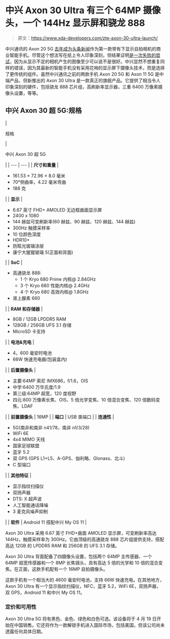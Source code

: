 # 中兴 Axon 30 Ultra 有三个 64MP 摄像头，一个 144Hz 显示屏和骁龙 888

> 原文：<https://www.xda-developers.com/zte-axon-30-ultra-launch/>

中兴通讯的 Axon 20 5G [去年成为头条新闻](https://www.xda-developers.com/zte-axon-20-5g-china-launch-first-smartphone-under-display-camera/)作为第一款带有下显示自拍相机的商业智能手机。尽管这个想法写在纸上令人印象深刻，但结果证明[是一次失败的尝试](https://www.xda-developers.com/zte-axon-20-5g-under-display-camera-hands-on/)，因为从显示不足的相机产生的图像至少可以说不是很好。中兴显然不想重复同样的错误，因为其最新的智能手机没有采用花哨的显示屏下摄像头技术，而是选择了更传统的组件。虽然中兴通讯之前的两款手机 Axon 20 5G 和 Axon 11 5G 是中端产品，但新推出的 Axon 30 Ultra 是一款真正的旗舰产品。它提供了相当令人印象深刻的硬件，包括骁龙 888 芯片组，高刷新率显示器，三重 6400 万像素摄像头设置，等等。

## 中兴 Axon 30 超 5G:规格

| 

规格

 | 

中兴 Axon 30 超 5G

 |
| --- | --- |
| **尺寸和重量** | 

*   161.53 × 72.96 × 8.0 毫米
*   70°侧曲率，4.22 毫米弯曲
*   188 克

 |
| **显示** | 

*   6.67 英寸 FHD+ AMOLED 无边框曲面显示屏
*   2400 x 1080
*   144 赫兹可变刷新率(60 赫兹、90 赫兹、120 赫兹、144 赫兹)
*   300Hz 触摸采样率
*   10 位颜色深度
*   HDR10+
*   防眩光玻璃涂层
*   康宁大猩猩玻璃 5(正面和背面)

 |
| **SoC** | 

*   高通骁龙 888:
    *   1 个 Kryo 680 Prime 内核@ 2.84GHz
    *   3 个 Kryo 680 性能内核@ 2.4GHz
    *   4 个 Kryo 680 高效内核@ 1.8GHz
*   肾上腺素 660

 |
| **RAM 和存储器** | 

*   8GB / 12GB LPDDR5 RAM
*   128GB / 256GB UFS 3.1 存储
*   MicroSD 卡支持

 |
| **电池&充电** | 

*   4，600 毫安时电池
*   66W 快速充电器(包装盒内)

 |
| **后置摄像头** | 

*   主要:64MP 索尼 IMX686，f/1.6，OIS
*   中学:6400 万华氏度/1.9
*   第三级:64MP 超宽，120 度视野
*   四元:800 万像素长焦、OIS、5 倍光学变焦、10 倍混合变焦、120 倍数码变焦、LDAF

 |
| **前置摄像头** | 16MP |
| **端口** | USB 类端口 |
| **连通性** | 

*   5G(南非和南非 n41/78，南非 n1/3/28)
*   WiFi 6E
*   4x4 MIMO 天线
*   国家足球联盟
*   蓝牙 5.2
*   双 GPS (GPS L1+L5、A-GPS、伽利略、Glonass、北斗)
*   C 型端口

 |
| **其他特征** | 

*   显示指纹扫描仪
*   双扬声器
*   DTS: X 超声波
*   人工智能通话降噪
*   3 麦克风噪声抑制

 |
| **软件** | Android 11 搭配中兴 My OS 11 |

Axon 30 Ultra 采用 6.67 英寸 FHD+曲面 AMOLED 显示屏，可变刷新率高达 144Hz，触摸采样率为 300Hz。它由顶级的高通骁龙 888 芯片组提供支持，搭配高达 12GB 的 LPDDR5 RAM 和 256GB 的 UFS 3.1 存储。

Axon 30 Ultra 背面配备了四摄像头设置，包括两个 64MP 主传感器、一个 64MP 超宽传感器和一个 8MP 长焦镜头，具有高达 5 倍的光学和 10 倍的混合变焦。在正面，这款手机配有一个 16MP 自拍摄像头。

这款手机有一个相当大的 4600 毫安时电池，支持 66W 快速充电。在其他地方，Axon 30 Ultra 有一个显示指纹扫描仪，NFC，蓝牙 5.2，WiFi 6E，双扬声器，双 GPS，Android 11 和中兴 My OS 11。

### 定价和可用性

Axon 30 Ultra 5G 将有黑色、金色、绿色和白色可选。该设备将于 4 月 19 日开始在中国销售。它还将作为一款解锁手机进入国际市场，包括美国，但该公司尚未透露任何具体日期。